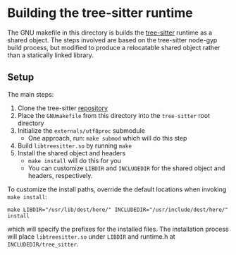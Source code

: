 # Building the tree-sitter runtime
The GNU makefile in this directory is builds the [tree-sitter][1]
runtime as a shared object. The steps involved are based on the
tree-sitter node-gyp build process, but modified to produce a
relocatable shared object rather than a statically linked library.

## Setup
The main steps:
1. Clone the tree-sitter [repository][1]
2. Place the `GNUmakefile` from this directory into the `tree-sitter`
   root directory
3. Initialize the `externals/utf8proc` submodule
   - One approach, run: `make submod` which will do this step
4. Build `libtreesitter.so` by running `make`
5. Install the shared object and headers
   - `make install` will do this for you
   - You can customize `LIBDIR` and `INCLUDEDIR` for the shared object
     and headers, respectively.


To customize the install paths, override the default locations when
invoking `make install`:
```
make LIBDIR="/usr/lib/dest/here/" INCLUDEDIR="/usr/include/dest/here/" install
```
which will specify the prefixes for the installed files. The
installation process will place `libtreesitter.so` under `LIBDIR` and
runtime.h at `INCLUDEDIR/tree_sitter`.

[1]: https://github.com/tree-sitter/tree-sitter
